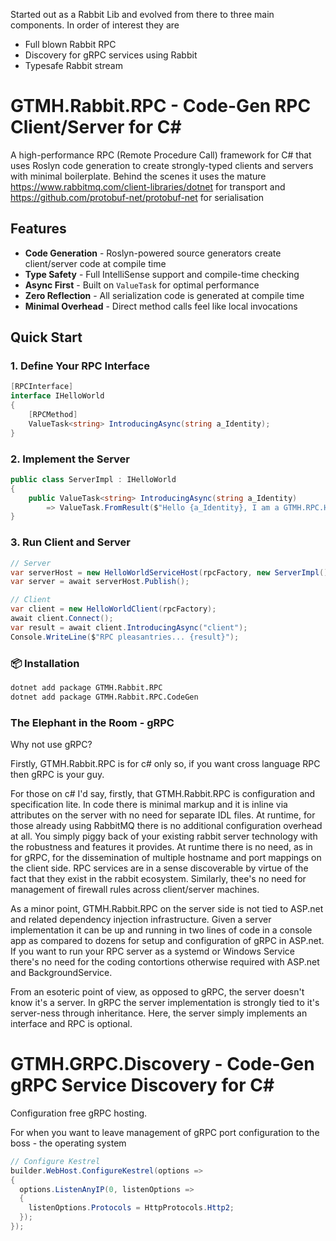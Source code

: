 Started out as a Rabbit Lib and evolved from there to three main components. In order of interest they are
- Full blown Rabbit RPC
- Discovery for gRPC services using Rabbit
- Typesafe Rabbit stream
# GTMH.Rabbit.RPC - Code-Gen RPC Client/Server for C#

A high-performance RPC (Remote Procedure Call) framework for C# that uses Roslyn code generation to create strongly-typed clients and servers with minimal boilerplate. Behind the scenes it uses the mature https://www.rabbitmq.com/client-libraries/dotnet for transport and https://github.com/protobuf-net/protobuf-net for serialisation

## Features

- **Code Generation** - Roslyn-powered source generators create client/server code at compile time
- **Type Safety** - Full IntelliSense support and compile-time checking
- **Async First** - Built on `ValueTask` for optimal performance
- **Zero Reflection** - All serialization code is generated at compile time
- **Minimal Overhead** - Direct method calls feel like local invocations

## Quick Start

### 1. Define Your RPC Interface
```csharp
[RPCInterface]
interface IHelloWorld
{
    [RPCMethod]
    ValueTask<string> IntroducingAsync(string a_Identity);
}
```
### 2. Implement the Server
```csharp
public class ServerImpl : IHelloWorld
{
    public ValueTask<string> IntroducingAsync(string a_Identity) 
        => ValueTask.FromResult($"Hello {a_Identity}, I am a GTMH.RPC.HelloWorldServer");
}
```
### 3. Run Client and Server
```csharp
// Server
var serverHost = new HelloWorldServiceHost(rpcFactory, new ServerImpl());
var server = await serverHost.Publish();

// Client
var client = new HelloWorldClient(rpcFactory);
await client.Connect();
var result = await client.IntroducingAsync("client");
Console.WriteLine($"RPC pleasantries... {result}");
```
### 📦 Installation
```bash
dotnet add package GTMH.Rabbit.RPC
dotnet add package GTMH.Rabbit.RPC.CodeGen
```
### The Elephant in the Room - gRPC
Why not use gRPC? 

Firstly, GTMH.Rabbit.RPC is for c# only so, if you want cross language RPC then gRPC is your guy.

For those on c# I'd say, firstly, that GTMH.Rabbit.RPC is configuration and specification lite. In code there is minimal markup and it is inline via attributes on the server with no need for separate IDL files. At runtime, for those already using RabbitMQ there is no additional configuration overhead at all. You simply piggy back of your existing rabbit server technology with the robustness and features it provides. At runtime there is no need, as in for gRPC, for the dissemination of multiple hostname and port mappings on the client side. RPC services are in a sense discoverable by virtue of the fact that they exist in the rabbit ecosystem. Similarly, thee's no need for management of firewall rules across client/server machines.

As a minor point, GTMH.Rabbit.RPC on the server side is not tied to ASP.net and related dependency injection infrastructure. Given a server implementation it can be up and running in two lines of code in a console app as compared to dozens for setup and configuration of gRPC in ASP.net. If you want to run your RPC server as a systemd or Windows Service there's no need for the coding contortions otherwise required with ASP.net and BackgroundService.

From an esoteric point of view, as opposed to gRPC, the server doesn't know it's a server. In gRPC the server implementation is strongly tied to it's server-ness through inheritance. Here, the server simply implements an interface and RPC is optional.

# GTMH.GRPC.Discovery - Code-Gen gRPC Service Discovery for C#
Configuration free gRPC hosting.

For when you want to leave management of gRPC port configuration to the boss - the operating system
```csharp
// Configure Kestrel
builder.WebHost.ConfigureKestrel(options =>
{
  options.ListenAnyIP(0, listenOptions =>
  {
    listenOptions.Protocols = HttpProtocols.Http2;
  });
});
```

